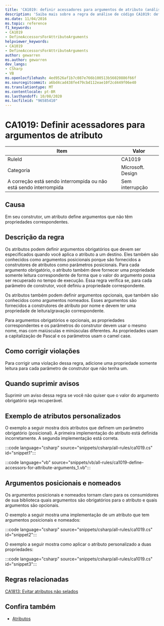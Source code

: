 ```yaml
---
title: 'CA1019: definir acessadores para argumentos de atributo (análise de código)'
description: 'Saiba mais sobre a regra de análise de código CA1019: definir acessadores para argumentos de atributo'
ms.date: 11/04/2016
ms.topic: reference
f1_keywords:
- CA1019
- DefineAccessorsForAttributeArguments
helpviewer_keywords:
- CA1019
- DefineAccessorsForAttributeArguments
author: gewarren
ms.author: gewarren
dev_langs:
- CSharp
- VB
ms.openlocfilehash: 4ed9526af1b7c087e766b100513b56020886f66f
ms.sourcegitcommit: a6bd4cad438fe479cbd112eae10f2cd449f06e40
ms.translationtype: MT
ms.contentlocale: pt-BR
ms.lasthandoff: 10/08/2020
ms.locfileid: "96585410"
---
```

# <a name="ca1019-define-accessors-for-attribute-arguments"></a>CA1019: Definir acessadores para argumentos de atributo

| Item                                     | Valor            |
|------------------------------------------|------------------|
| RuleId                                   | CA1019           |
| Categoria                                 | Microsoft. Design |
| A correção está sendo interrompida ou não está sendo interrompida | Sem interrupção     |

## <a name="cause"></a>Causa

Em seu construtor, um atributo define argumentos que não têm propriedades correspondentes.

## <a name="rule-description"></a>Descrição da regra

Os atributos podem definir argumentos obrigatórios que devem ser especificados quando você aplica o atributo a um destino. Eles também são conhecidos como argumentos posicionais porque são fornecidos a construtores de atributos como parâmetros posicionais. Para cada argumento obrigatório, o atributo também deve fornecer uma propriedade somente leitura correspondente de forma que o valor do argumento possa ser recuperado no tempo de execução. Essa regra verifica se, para cada parâmetro de construtor, você definiu a propriedade correspondente.

Os atributos também podem definir argumentos opcionais, que também são conhecidos como argumentos nomeados. Esses argumentos são fornecidos a construtores de atributo por nome e devem ter uma propriedade de leitura/gravação correspondente.

Para argumentos obrigatórios e opcionais, as propriedades correspondentes e os parâmetros do construtor devem usar o mesmo nome, mas com maiúsculas e minúsculas diferentes. As propriedades usam a capitalização de Pascal e os parâmetros usam o camel case.

## <a name="how-to-fix-violations"></a>Como corrigir violações

Para corrigir uma violação dessa regra, adicione uma propriedade somente leitura para cada parâmetro de construtor que não tenha um.

## <a name="when-to-suppress-warnings"></a>Quando suprimir avisos

Suprimir um aviso dessa regra se você não quiser que o valor do argumento obrigatório seja recuperável.

## <a name="custom-attributes-example"></a>Exemplo de atributos personalizados

O exemplo a seguir mostra dois atributos que definem um parâmetro obrigatório (posicional). A primeira implementação do atributo está definida incorretamente. A segunda implementação está correta.

:::code language="csharp" source="snippets/csharp/all-rules/ca1019.cs" id="snippet1":::

:::code language="vb" source="snippets/vb/all-rules/ca1019-define-accessors-for-attribute-arguments_1.vb":::

## <a name="positional-and-named-arguments"></a>Argumentos posicionais e nomeados

Os argumentos posicionais e nomeados tornam claro para os consumidores de sua biblioteca quais argumentos são obrigatórios para o atributo e quais argumentos são opcionais.

O exemplo a seguir mostra uma implementação de um atributo que tem argumentos posicionais e nomeados:

:::code language="csharp" source="snippets/csharp/all-rules/ca1019.cs" id="snippet2":::

O exemplo a seguir mostra como aplicar o atributo personalizado a duas propriedades:

:::code language="csharp" source="snippets/csharp/all-rules/ca1019.cs" id="snippet3":::

## <a name="related-rules"></a>Regras relacionadas

[CA1813: Evitar atributos não selados](ca1813.md)

## <a name="see-also"></a>Confira também

- [Atributos](../../../standard/design-guidelines/attributes.md)
